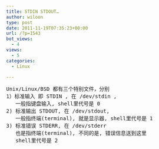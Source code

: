 ```yaml
---
title: STDIN STDOUT…
author: wiloon
type: post
date: 2011-11-19T07:35:23+00:00
url: /?p=1543
bot_views:
  - 4
views:
  - 5
categories:
  - Linux

---
```

<pre id="best-answer-content">Unix/Linux/BSD 都有三个特别文件，分别
1）标准输入 即 STDIN , 在 /dev/stdin ,
   一般指键盘输入, shell里代号是 0
2) 标准输出 STDOUT, 在 /dev/stdout,
   一般指终端(terminal), 就是显示器, shell里代号是 1
3) 标准错误 STDERR, 在 /dev/stderr
   也是指终端(terminal), 不同的是, 错误信息送到这里
   shell里代号是 2
